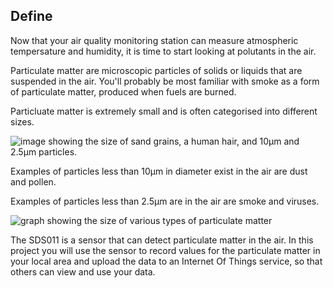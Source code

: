 ## Define

Now that your air quality monitoring station can measure atmospheric tempersature and humidity, it is time to start looking at polutants in the air.

Particulate matter are microscopic particles of solids or liquids that are suspended in the air. You'll probably be most familiar with smoke as a form of particulate matter, produced when fuels are burned.

Particluate matter is extremely small and is often categorised into different sizes.

![image showing the size of sand grains, a human hair, and 10µm and 2.5µm particles.](https://www.epa.gov/sites/production/files/2016-09/pm2.5_scale_graphic-color_2.jpg)

Examples of particles less than 10µm in diameter exist in the air are dust and pollen.

Examples of particles less than 2.5µm are in the air are smoke and viruses.

![graph showing the size of various types of particulate matter](https://en.wikipedia.org/wiki/File:Airborne-particulate-size-chart.svg#/media/File:Airborne-particulate-size-chart.svg)

The SDS011 is a sensor that can detect particulate matter in the air. In this project you will use the sensor to record values for the particulate matter in your local area and upload the data to an Internet Of Things service, so that others can view and use your data.

